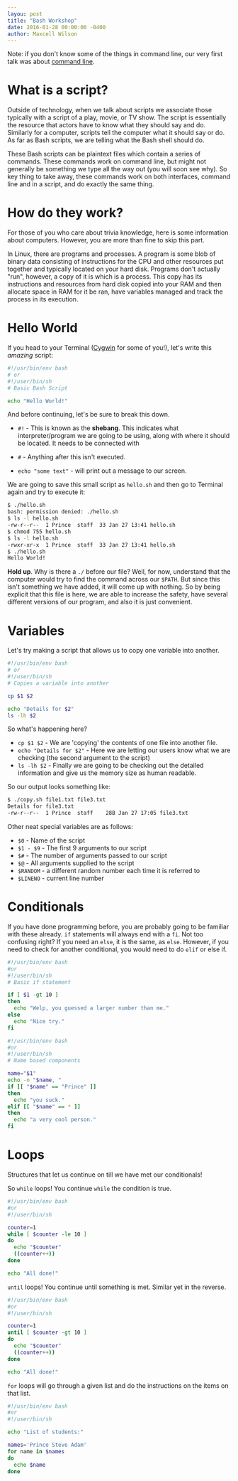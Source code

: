 ```yaml
---
layou: post
title: "Bash Workshop"
date: 2016-01-28 00:00:00 -0400
author: Maxcell Wilson
---
```


Note: if you don't know some of the things in command line, our very first talk was about [command line](/2015/09/11/command-line-workshop).

# What is a script?
Outside of technology, when we talk about scripts we associate those typically with a script of a play, movie, or TV show. The script is essentially the resource that actors have to know what they should say and do. Similarly for a computer, scripts tell the computer what it should say or do. As far as Bash scripts, we are telling what the Bash shell should do.

These Bash scripts can be plaintext files which contain a series of commands. These commands work on command line, but might not generally be something we type all the way out (you will soon see why). So key thing to take away, these commands work on both interfaces, command line and in a script, and do exactly the same thing.

# How do they work?
For those of you who care about trivia knowledge, here is some information about computers. However, you are more than fine to skip this part.

In Linux, there are programs and processes. A program is some blob of binary data consisting of instructions for the CPU and other resources put together and typically located on your hard disk. Programs don't actually "run", however, a copy of it is which is a process. This copy has its instructions and resources from hard disk copied into your RAM and then allocate space in RAM for it be ran, have variables managed and track the process in its execution.

# Hello World
If you head to your Terminal ([Cygwin](https://cygwin.com/install.html) for some of you!), let's write this _amazing_ script:

```bash
#!/usr/bin/env bash
# or
#!/user/bin/sh
# Basic Bash Script

echo "Hello World!"
```

And before continuing, let's be sure to break this down.
* `#!` - This is known as the **shebang**. This indicates what interpreter/program we are going to be using, along with where it should be located. It needs to be connected with

* `#` - Anything after this isn't executed.
* `echo "some text"` - will print out a message to our screen.

We are going to save this small script as `hello.sh` and then go to Terminal again and try to execute it:
```bash
$ ./hello.sh
bash: permission denied: ./hello.sh
$ ls -l hello.sh
-rw-r--r--  1 Prince  staff  33 Jan 27 13:41 hello.sh
$ chmod 755 hello.sh
$ ls -l hello.sh
-rwxr-xr-x  1 Prince  staff  33 Jan 27 13:41 hello.sh
$ ./hello.sh
Hello World!
```

**Hold up**. Why is there a `./` before our file? Well, for now, understand that the computer would try to find the command across our `$PATH`. But since this isn't something we have added, it will come up with nothing. So by being explicit that this file is here, we are able to increase the safety, have several different versions of our program, and also it is just convenient.

# Variables
Let's try making a script that allows us to copy one variable into another.
```bash
#!/usr/bin/env bash
# or
#!/user/bin/sh
# Copies a variable into another

cp $1 $2

echo "Details for $2"
ls -lh $2
```

So what's happening here?
* `cp $1 $2` - We are 'copying' the contents of one file into another file.
* `echo "Details for $2"` - Here we are letting our users know what we are checking (the second argument to the script)
* `ls -lh $2` - Finally we are going to be checking out the detailed information and give us the memory size as human readable.

So our output looks something like:
```bash
$ ./copy.sh file1.txt file3.txt
Details for file3.txt
-rw-r--r--  1 Prince  staff    28B Jan 27 17:05 file3.txt
```

Other neat special variables are as follows:
* `$0` - Name of the script
* `$1 - $9` - The first 9 arguments to our script
* `$#` - The number of arguments passed to our script
* `$@` - All arguments supplied to the script
* `$RANDOM` - a different random number each time it is referred to
* `$LINENO` - current line number

# Conditionals
If you have done programming before, you are probably going to be familiar with these already. `if` statements will always end with a `fi`. Not too confusing right? If you need an `else`, it is the same, as `else`. However, if you need to check for another conditional, you would need to do `elif` or else if.

```bash
#!/usr/bin/env bash
#or
#!/user/bin/sh
# Basic if statement

if [ $1 -gt 10 ]
then
  echo "Welp, you guessed a larger number than me."
else
  echo "Nice try."
fi
```

```bash
#!/usr/bin/env bash
#or
#!/user/bin/sh
# Name based components

name="$1"
echo -n "$name, "
if [[ "$name" == "Prince" ]]
then
  echo "you suck."
elif [[ "$name" == * ]]
then
  echo "a very cool person."
fi
```

# Loops
Structures that let us continue on till we have met our conditionals!

So `while` loops! You continue `while` the condition is true.
```bash
#!/usr/bin/env bash
#or
#!/user/bin/sh

counter=1
while [ $counter -le 10 ]
do
  echo "$counter"
  ((counter++))
done

echo "All done!"
```

`until` loops! You continue until something is met. Similar yet in the reverse.
```bash
#!/usr/bin/env bash
#or
#!/user/bin/sh

counter=1
until [ $counter -gt 10 ]
do
  echo "$counter"
  ((counter++))
done

echo "All done!"
```

`for` loops will go through a given list and do the instructions on the items on that list.
```bash
#!/usr/bin/env bash
#or
#!/user/bin/sh

echo "List of students:"

names='Prince Steve Adam'
for name in $names
do
  echo $name
done
```
